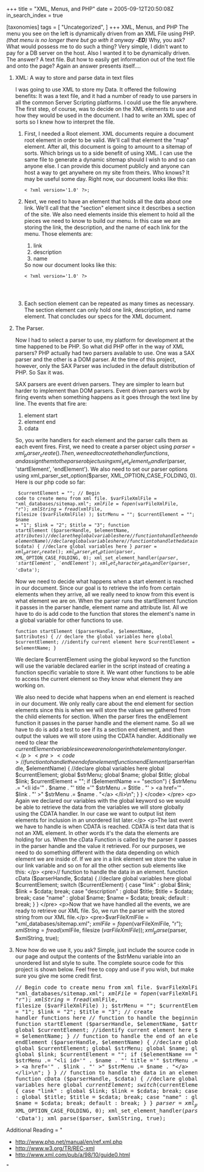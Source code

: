 +++
title = "XML, Menus, and PHP"
date = 2005-09-12T20:50:08Z
in_search_index = true

[taxonomies]
tags = [
"Uncategorized",
]
+++
XML, Menus, and PHP The menu you see on the left is dynamically driven from an XML File using PHP. <em>(that menu is no longer there but go with it anyway -<strong>ED</strong>)</em> Why, you ask? What would possess me to do such a thing? Very simple, I didn't want to pay for a DB server on the host. Also I wanted it to be dynamically driven. The answer? A text file. But how to easily get information out of the text file and onto the page? Again an answer presents itself....<br /> <ol> <li>XML: A way to store and parse data in text files <p>I was going to use XML to store my Data. It offered the following benefits: It was a text file, and it had a number of ready to use parsers in all the common Server Scripting platforms. I could use the file anywhere. The first step, of course, was to decide on the XML elements to use and how they would be used in the document. I had to write an XML spec of sorts so I knew how to interpret the file.</p> <ol> <li><p>First, I needed a Root element. XML documents require a document root element in order to be valid. We'll call that element the "map" element. After all, this document is going to amount to a sitemap of sorts. Which brings us to a side benefit of using XML. I can use the same file to generate a dynamic sitemap should I wish to and so can anyone else. I can provide this document publicly and anyone can host a way to get anywhere on my site from theirs. Who knows? It may be useful some day. Right now, our document looks like this:</p> <pre><code>< ?xml version='1.0' ?>; <map> </map></code> </pre></li> <li><p>Next, we need to have an element that holds all the data about one link. We'll call that the "section" element since it describes a section of the site. We also need elements inside this element to hold all the pieces we need to know to build our menu. In this case we are storing the link, the description, and the name of each link for the menu. Those elements are:</p> <ol> <li>link</li> <li>description</li> <li>name</li> </ol> So now our document looks like this: <pre><code>< ?xml version='1.0' ?> <map> <section> <link> </link> <description> </description> <name> </name> </section> </map></code></pre></li> <li><p>Each section element can be repeated as many times as necessary. The section element can only hold one link, description, and name element. That concludes our specs for the XML document.</p></li> </ol></li> <li>The Parser. <p>Now I had to select a parser to use, my platform for development at the time happened to be PHP. So what did PHP offer in the way of XML parsers? PHP actually had two parsers available to use. One was a SAX parser and the other is a DOM parser. At the time of this project, however, only the SAX Parser was included in the default distribution of PHP. So Sax it was.</p> <p>SAX parsers are event driven parsers. They are simpler to learn but harder to implement than DOM parsers. Event driven parsers work by firing events when something happens as it goes through the text line by line. The events that fire are:</p> <ol> <li>element start</li> <li>element end</li> <li>cdata</li> </ol> <p>So, you write handlers for each element and the parser calls them as each event fires. First, we need to create a parser object using $parser = xml_parser_create(). Then, we need to create the handler functions, and assign them to the parser object using xml_set_element_handler($parser, 'startElement', 'endElement'). We also need to set our parser options using xml_parser_set_option($parser, XML_OPTION_CASE_FOLDING, 0). Here is our php code so far:</p> <pre><code> $currentElement = ""; // Begin code to create menu from xml file. $varFileXmlFile = "xml_databases/sitemap.xml"; $xmlFile = fopen ($varFileXmlFile, "r"); $xmlString = fread ($xmlFile, filesize ($varFileXmlFile) ); $strMenu = ""; $currentElement = ""; $name = "1"; $link = "2"; $title = "3"; function startElement ($parserHandle, $elementName, $attributes) { // declare the global variables here } // function to handle the end of an element function endElement ($parserHandle, $elementName) { //declare global variables here } // function to handle the data in an element. function cData ($parserHandle, $cdata) { //declare global variables here } $parser = xml_parser_create(); xml_parser_set_option($parser, XML_OPTION_CASE_FOLDING, 0); xml_set_element_handler($parser, 'startElement', 'endElement'); xml_set_character_data_handler($parser, 'cData'); </code> </pre> <p>Now we need to decide what happens when a start element is reached in our document. Since our goal is to retrieve the info from certain elements when they arrive, all we really need to know from this event is what element we are on. When the parser runs the startElement function it passes in the parser handle, element name and attribute list. All we have to do is add code to the function that stores the element's name in a global variable for other functions to use.</p> <pre><code>function startElement ($parserHandle, $elementName, $attributes) { // declare the global variables here global $currentElement; //identify current element here $currentElement = $elementName; }</code> </pre> <p>We declare $currentElement using the global keyword so the function will use the variable declared earlier in the script instead of creating a function specific variable to store it. We want other functions to be able to access the current element so they know what element they are working on.</p> <p>We also need to decide what happens when an end element is reached in our document. We only really care about the end element for section elements since this is when we will store the values we gathered from the child elements for section. When the parser fires the endElement function it passes in the parser handle and the element name. So all we have to do is add a test to see if its a section end element, and then output the values we will store using the CDATA handler. Additionally we need to clear the $currentElement variable since we are no longer in that element any longer.</p> <pre><code>// function to handle the end of an element function endElement ($parserHandle, $elementName) { //declare global variables here global $currentElement; global $strMenu; global $name; global $title; global $link; $currentElement = ""; if ($elementName == "section") { $strMenu .= "<li id='" . $name . "' title ='" $strMenu .= $title . "' > <a href='" . $link . "' >" $strMenu .= $name . "</a> </li>\n"; } } </code> </pre> <p> Again we declared our variables with the global keyword so we would be able to retrieve the data from the variables we will store globally using the CDATA handler. In our case we want to output list item elements for inclusion in an unordered list later.</p> <p>The last event we have to handle is when CDATA is reached. CDATA is text data that is not an XML element. In other words it's the data the elements are holding for us. When the cData Function is called by the parser it passes in the parser handle and the value it retrieved. For our purposes, we need to do something different with the data depending on which element we are inside of. If we are in a link element we store the value in our link variable and so on for all the other section sub elements like this: </p> <pre>// function to handle the data in an element. function cData ($parserHandle, $cdata) { //declare global variables here global $currentElement; switch ($currentElement) { case "link" : global $link; $link = $cdata; break; case "description" : global $title; $title = $cdata; break; case "name" : global $name; $name = $cdata; break; default : break; } } </pre> <p>Now that we have handled all the events, we are ready to retrieve our XML file. So, we run the parser with the stored string from our XML file.</p> <pre>$varFileXmlFile = "xml_databases/sitemap.xml"; $xmlFile = fopen ($varFileXmlFile, "r"); $xmlString = fread ($xmlFile, filesize ($varFileXmlFile) ); xml_parse($parser, $xmlString, true); </pre> </li> <li>Now how do we use it, you ask? Simple, just include the source code in our page and output the contents of the $strMenu variable into an unordered list and style to suite. The complete source code for this project is shown below. Feel free to copy and use if you wish, but make sure you give me some credit first. <pre>// Begin code to create menu from xml file. $varFileXmlFile = "xml_databases/sitemap.xml"; $xmlFile = fopen ($varFileXmlFile, "r"); $xmlString = fread ($xmlFile, filesize ($varFileXmlFile) ); $strMenu = ""; $currentElement = ""; $name = "1"; $link = "2"; $title = "3"; // create handler functions here // function to handle the beginning of an element function startElement ($parserHandle, $elementName, $attributes) { // declare the global variables here global $currentElement; //identify current element here $currentElement = $elementName; } // function to handle the end of an element function endElement ($parserHandle, $elementName) { //declare global variables here global $currentElement; global $strMenu; global $name; global $title; global $link; $currentElement = ""; if ($elementName == "section") { $strMenu .= "<li id='" . $name . "' title ='" $strMenu .= $title . "' > <a href='" . $link . "' >" $strMenu .= $name . "</a> </li>\n"; } } // function to handle the data in an element. function cData ($parserHandle, $cdata) { //declare global variables here global $currentElement; switch ($currentElement) { case "link" : global $link; $link = $cdata; break; case "description" : global $title; $title = $cdata; break; case "name" : global $name; $name = $cdata; break; default : break; } } $parser = xml_parser_create(); xml_parser_set_option($parser, XML_OPTION_CASE_FOLDING, 0); xml_set_element_handler($parser, 'startElement', 'endElement'); xml_set_character_data_handler($parser, 'cData'); xml_parse($parser, $xmlString, true); </pre></li> </ol> Additional Reading = "<ul> <li><a href="http://www.php.net/manual/en/ref.xml.php">http://www.php.net/manual/en/ref.xml.php</a></li> <li><a href="http://www.w3.org/TR/REC-xml">http://www.w3.org/TR/REC-xml</a></li> <li><a href="http://www.xml.com/pub/a/98/10/guide0.html">http://www.xml.com/pub/a/98/10/guide0.html</a></li></ul>"
